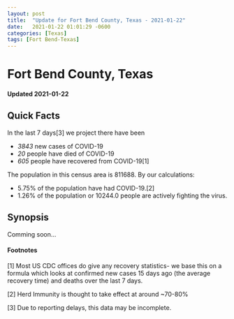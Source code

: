 ```yaml
---
layout: post
title:  "Update for Fort Bend County, Texas - 2021-01-22"
date:   2021-01-22 01:01:29 -0600
categories: [Texas]
tags: [Fort Bend-Texas]
---
```


# Fort Bend County, Texas
#### Updated 2021-01-22

## Quick Facts

In the last 7 days[3] we project there have been
- *3843* new cases of COVID-19
- *20* people have died of COVID-19
- *605* people have recovered from COVID-19[1]

The population in this census area is 811688. By our calculations:
- 5.75% of the population have had COVID-19.[2]
- 1.26% of the population or 10244.0 people are actively fighting the virus.

## Synopsis

Comming soon...


#### Footnotes

[1] Most US CDC offices do give any recovery statistics- we base this on a formula which looks at confirmed new cases
15 days ago (the average recovery time) and deaths over the last 7 days.

[2] Herd Immunity is thought to take effect at around ~70-80%

[3] Due to reporting delays, this data may be incomplete.
 
    